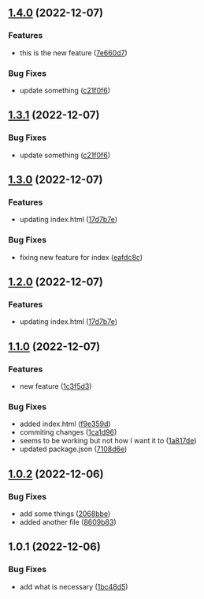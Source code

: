 

## [1.4.0](https://github.com/bernard-nakawah/release-it-tutorials/compare/1.3.0...1.4.0) (2022-12-07)


### Features

* this is the new feature ([7e660d7](https://github.com/bernard-nakawah/release-it-tutorials/commit/7e660d7fd705900d13380e0ce0369a7740bba095))


### Bug Fixes

* update something ([c21f0f6](https://github.com/bernard-nakawah/release-it-tutorials/commit/c21f0f69b926e15a13b77df5b4516dc840ed45a9))

## [1.3.1](https://github.com/bernard-nakawah/release-it-tutorials/compare/1.3.0...1.3.1) (2022-12-07)


### Bug Fixes

* update something ([c21f0f6](https://github.com/bernard-nakawah/release-it-tutorials/commit/c21f0f69b926e15a13b77df5b4516dc840ed45a9))

## [1.3.0](https://github.com/bernard-nakawah/release-it-tutorials/compare/1.1.0...1.3.0) (2022-12-07)


### Features

* updating index.html ([17d7b7e](https://github.com/bernard-nakawah/release-it-tutorials/commit/17d7b7e501ec4bc6c651fdbd06a86cf8bf2b8542))


### Bug Fixes

* fixing new feature for index ([eafdc8c](https://github.com/bernard-nakawah/release-it-tutorials/commit/eafdc8c8ae0a61245e206fa0a01f270bb39974ad))

## [1.2.0](https://github.com/bernard-nakawah/release-it-tutorials/compare/1.1.0...1.2.0) (2022-12-07)


### Features

* updating index.html ([17d7b7e](https://github.com/bernard-nakawah/release-it-tutorials/commit/17d7b7e501ec4bc6c651fdbd06a86cf8bf2b8542))

## [1.1.0](https://github.com/bernard-nakawah/release-it-tutorials/compare/1.0.2...1.1.0) (2022-12-07)


### Features

* new feature ([1c3f5d3](https://github.com/bernard-nakawah/release-it-tutorials/commit/1c3f5d3592e149e35ef440b6f637b195735a12a6))


### Bug Fixes

* added index.html ([f9e359d](https://github.com/bernard-nakawah/release-it-tutorials/commit/f9e359d867ada7af6ba04f99ce5a5322c2186342))
* commiting changes ([1ca1d96](https://github.com/bernard-nakawah/release-it-tutorials/commit/1ca1d96de11c0d195d00f3e0f20026a89523c1ec))
* seems to be working but not how I want it to ([1a817de](https://github.com/bernard-nakawah/release-it-tutorials/commit/1a817de3deaf2d3c94f2c4853cfb60ca71c76b6f))
* updated package.json ([7108d6e](https://github.com/bernard-nakawah/release-it-tutorials/commit/7108d6e716343b9cdbb5b018c5aa3b5994267b04))

## [1.0.2](https://github.com/bernard-nakawah/release-it-tutorials/compare/1.0.1...1.0.2) (2022-12-06)


### Bug Fixes

* add some things ([2068bbe](https://github.com/bernard-nakawah/release-it-tutorials/commit/2068bbe58fdb975a4a6416f9f281f431f6cd852c))
* added another file ([8609b83](https://github.com/bernard-nakawah/release-it-tutorials/commit/8609b8305e4e194d593acdf2a2afa8600e6074a0))

## 1.0.1 (2022-12-06)


### Bug Fixes

* add what is necessary ([1bc48d5](https://github.com/bernard-nakawah/release-it-tutorials/commit/1bc48d5cc836ffe649a3c86dc94782fe64155c0c))
